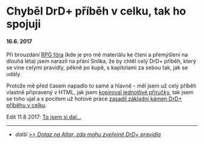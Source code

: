 # Chyběl DrD+ příběh v celku, tak ho spojuji

#### 16.6. 2017

Při brouzdání [RPG fóra](https://rpgforum.cz/forum/viewtopic.php?f=238&t=13307)
(kde je pro mě materiálu ke čtení a přemýšlení na dlouhá léta) jsem narazil na přání Snílka, že by chtěl celý DrD+ příběh,
který se vine celými pravidly, pěkně po kupě, s kapitolami za sebou tak, jak se udály.

Protože mě před časem napadlo to samé a hlavně - měl jsem už celý příběh vlastně připravený v HTML,
jak jsem [kopíroval jednotlivé příručky](https://www.drdplus.info), tak jsem se toho ujal a s pocitem už hotové práce
[zasadil základní kámen DrD+ příběhu v celku](https://github.com/jaroslavtyc/drd-plus-story/commit/a33fe07cb881025d560af507ea0bb02fd144c5c3).

Edit 11.8 2017: [To jsem si dal...](8-11-2017-dokoncil-jsem-sjednocovani-pribehu.md)

---

- *další [>> Dotaz na Altar, zda mohu zveřejnit DrD+ pravidla](8-2-2017-ptam_se_bouchiho_zda_muzu_zverejnit_drdplus_html.md)*